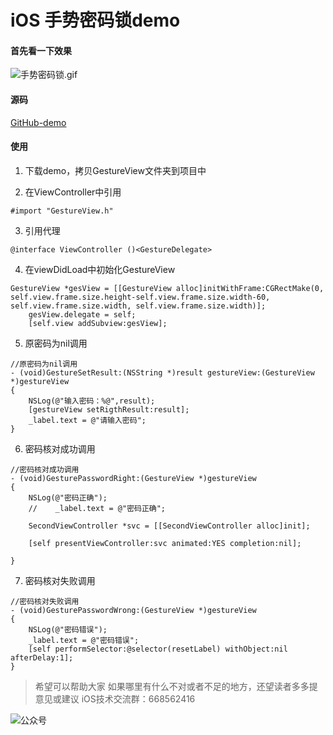 # iOS 手势密码锁demo

#### 首先看一下效果

![手势密码锁.gif](http://upload-images.jianshu.io/upload_images/2829694-b736f56182936d33.gif?imageMogr2/auto-orient/strip%7CimageView2/2/w/1240)

#### 源码

[GitHub-demo](https://github.com/fanbaoying/GesturePassword)

#### 使用

1. 下载demo，拷贝GestureView文件夹到项目中

2. 在ViewController中引用
```
#import "GestureView.h"
```
3. 引用代理
```
@interface ViewController ()<GestureDelegate>
```
4. 在viewDidLoad中初始化GestureView
```
GestureView *gesView = [[GestureView alloc]initWithFrame:CGRectMake(0, self.view.frame.size.height-self.view.frame.size.width-60, self.view.frame.size.width, self.view.frame.size.width)];
    gesView.delegate = self;
    [self.view addSubview:gesView];
```
5. 原密码为nil调用
```
//原密码为nil调用
- (void)GestureSetResult:(NSString *)result gestureView:(GestureView *)gestureView
{
    NSLog(@"输入密码：%@",result);
    [gestureView setRigthResult:result];
    _label.text = @"请输入密码";
}
```
6. 密码核对成功调用
```
//密码核对成功调用
- (void)GesturePasswordRight:(GestureView *)gestureView
{
    NSLog(@"密码正确");
    //    _label.text = @"密码正确";
    
    SecondViewController *svc = [[SecondViewController alloc]init];
    
    [self presentViewController:svc animated:YES completion:nil];
    
}
```
7. 密码核对失败调用
```
//密码核对失败调用
- (void)GesturePasswordWrong:(GestureView *)gestureView
{
    NSLog(@"密码错误");
    _label.text = @"密码错误";
    [self performSelector:@selector(resetLabel) withObject:nil afterDelay:1];
}
```

>希望可以帮助大家
如果哪里有什么不对或者不足的地方，还望读者多多提意见或建议
iOS技术交流群：668562416

![公众号](http://upload-images.jianshu.io/upload_images/2829694-48307b4d71bc5800.jpg?imageMogr2/auto-orient/strip%7CimageView2/2/w/300)
